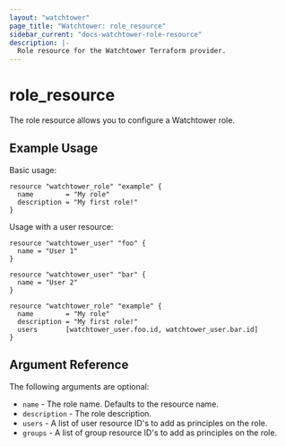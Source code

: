 ```yaml
---
layout: "watchtower"
page_title: "Watchtower: role_resource"
sidebar_current: "docs-watchtower-role-resource"
description: |-
  Role resource for the Watchtower Terraform provider.
---
```


# role_resource 
The role resource allows you to configure a Watchtower role. 

## Example Usage
Basic usage:

```hcl
resource "watchtower_role" "example" {
  name        = "My role"
  description = "My first role!"
}
```

Usage with a user resource:

```hcl
resource "watchtower_user" "foo" {
  name = "User 1"
}

resource "watchtower_user" "bar" {
  name = "User 2"
}

resource "watchtower_role" "example" {
  name        = "My role"
  description = "My first role!"
  users       [watchtower_user.foo.id, watchtower_user.bar.id]
}
```

## Argument Reference

The following arguments are optional:
* `name` - The role name. Defaults to the resource name.
* `description` - The role description.
* `users` - A list of user resource ID's to add as principles on the role.
* `groups` - A list of group resource ID's to add as principles on the role.
